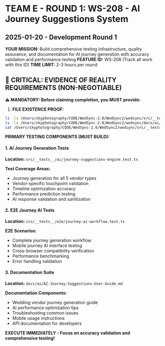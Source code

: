 # TEAM E - ROUND 1: WS-208 - AI Journey Suggestions System
## 2025-01-20 - Development Round 1

**YOUR MISSION:** Build comprehensive testing infrastructure, quality assurance, and documentation for AI journey generation with accuracy validation and performance testing
**FEATURE ID:** WS-208 (Track all work with this ID)
**TIME LIMIT:** 2-3 hours per round

## 🚨 CRITICAL: EVIDENCE OF REALITY REQUIREMENTS (NON-NEGOTIABLE)

**⚠️ MANDATORY: Before claiming completion, you MUST provide:**
1. **FILE EXISTENCE PROOF:**
```bash
ls -la /Users/skyphotography/CODE/WedSync-2.0/WedSync2/wedsync/src/__tests__/ai/journey-suggestions-engine.test.ts
ls -la /Users/skyphotography/CODE/WedSync-2.0/WedSync2/wedsync/docs/ai/AI-Journey-Suggestions-User-Guide.md
cat /Users/skyphotography/CODE/WedSync-2.0/WedSync2/wedsync/src/__tests__/ai/journey-suggestions-engine.test.ts | head -20
```

**PRIMARY TESTING COMPONENTS (MUST BUILD):**

#### 1. AI Journey Generation Tests
**Location:** `src/__tests__/ai/journey-suggestions-engine.test.ts`

**Test Coverage Areas:**
- Journey generation for all 5 vendor types
- Vendor-specific touchpoint validation
- Timeline optimization accuracy
- Performance prediction testing
- AI response validation and sanitization

#### 2. E2E Journey AI Tests
**Location:** `src/__tests__/e2e/journey-ai-workflow.test.ts`

**E2E Scenarios:**
- Complete journey generation workflow
- Mobile journey AI interface testing
- Cross-browser compatibility verification
- Performance benchmarking
- Error handling validation

#### 3. Documentation Suite
**Location:** `docs/ai/AI-Journey-Suggestions-User-Guide.md`

**Documentation Components:**
- Wedding vendor journey generation guide
- AI performance optimization tips
- Troubleshooting common issues
- Mobile usage instructions
- API documentation for developers

**EXECUTE IMMEDIATELY - Focus on accuracy validation and comprehensive testing!**